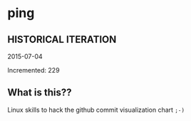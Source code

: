 # ping

## HISTORICAL ITERATION
2015-07-04

Incremented: 229

## What is this?? 
Linux skills to hack the github commit visualization chart `;-)`
